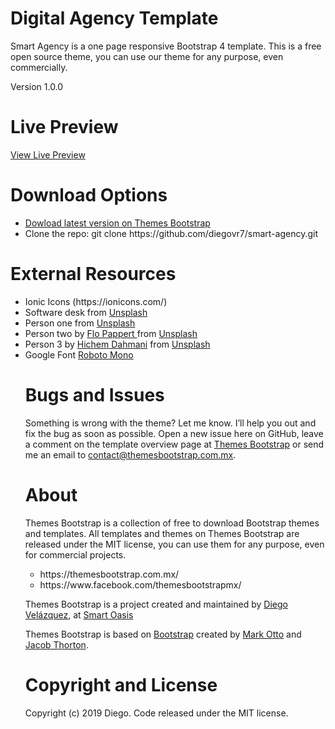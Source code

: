 # Digital Agency Template

<p>Smart Agency is a one page responsive Bootstrap 4 template. This is a free open source theme, you can use our theme for any purpose, even commercially.</p>

Version 1.0.0

# Live Preview
<a href="https://themesbootstrap.com.mx/templates/smart-agency-template/index.html">View Live Preview</a>

# Download Options
<ul>
  <li><a href="https://themesbootstrap.com.mx/templates/smart-agency-template.html">Dowload latest version on Themes Bootstrap</a></li>
  <li>Clone the repo: git clone https://github.com/diegovr7/smart-agency.git</li>
 </ul>
 
 # External Resources
<ul>
  <li>Ionic Icons (https://ionicons.com/)</li>
  <li>Software desk from <a href="https://unsplash.com/">Unsplash</a></li>
  <li>Person one from <a href="https://unsplash.com/">Unsplash</a></li>
  <li>Person two by <a href="https://unsplash.com/@flopt">Flo Pappert
</a> from <a href="https://unsplash.com/">Unsplash</a></li>
  <li>Person 3 by <a href="https://unsplash.com/@iiced">
Hichem Dahmani</a> from <a href="https://unsplash.com/">Unsplash</a></li>
  <li>Google Font <a href="https://fonts.google.com/specimen/Roboto+Mono">Roboto Mono</a></li>
</li>

 # Bugs and Issues
Something is wrong with the theme? Let me know. I’ll help you out and fix the bug as soon as possible. Open a new issue here on GitHub, leave a comment on the template overview page at <a href="https://themesbootstrap.com.mx/templates/software-company-template.html">Themes Bootstrap</a> or send me an email to <a href="contact@themesbootstrap.com.mx">contact@themesbootstrap.com.mx</a>.

# About
Themes Bootstrap is a collection of free to download Bootstrap themes and templates. All templates and themes on Themes Bootstrap are released under the MIT license, you can use them for any purpose, even for commercial projects.

<ul>
  <li>https://themesbootstrap.com.mx/</li>
  <li>https://www.facebook.com/themesbootstrapmx/</li>
 </ul>
 
<p>Themes Bootstrap is a project created and maintained by <a href="http://templune.com/">Diego Velázquez</a>, at <a href="https://smartoasis.mx/">Smart Oasis</a></p>

<p>Themes Bootstrap is based on <a href="https://getbootstrap.com/">Bootstrap</a> created by <a href="https://twitter.com/mdo">Mark Otto</a> and <a href="https://twitter.com/fat">Jacob Thorton</a>.</p>

# Copyright and License
Copyright (c) 2019 Diego. Code released under the MIT license.
